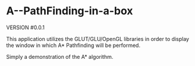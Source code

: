# A--PathFinding-in-a-box

VERSION #0.0.1

This application utilizes the GLUT/GLU/OpenGL libraries in order to display the window in which A* Pathfinding will be performed.

Simply a demonstration of the A* algorithm.
